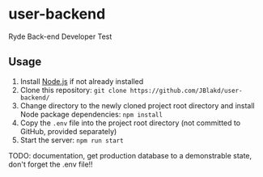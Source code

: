 # user-backend
 Ryde Back-end Developer Test

## Usage
1. Install [Node.js](https://nodejs.org/en/download/) if not already installed
2. Clone this repository: `git clone https://github.com/JBlakd/user-backend/`
3. Change directory to the newly cloned project root directory and install Node package dependencies: `npm install`
4. Copy the `.env` file into the project root directory (not committed to GitHub, provided separately)
5. Start the server: `npm run start`

TODO: documentation, get production database to a demonstrable state, don't forget the .env file!!
